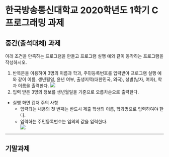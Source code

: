 
# 한국방송통신대학교 2020학년도 1학기 C 프로그래밍 과제
## 중간(출석대체) 과제
아래 조건을 만족하는 프로그램을 만들고 프로그램 실행 예와 같이 동작하는 프로그램을 작성하시오.
 1. 반복문을 이용하여 3명의 이름과 학과, 주민등록번호를 입력받아 프로그램 실행 예와 같이 이름, 생년월일, 윤년 여부, 출생지역(대한민국, 외국), 성별(남자, 여자), 학과 이름을 출력한다.
 <img src="https://i.ibb.co/XjHgBQs/01.png"><br>
 2. 입력 받은 3명의 정보를 생년월일을 기준으로 오름차순으로 출력한다.<br>
   * 실행 화면 캡처 주의 사항<br>
     * 입력되는 내용의 첫 번째는 반드시 제출 학생의 이름, 학과명으로 입력하여야 한다.<br>
     * 입력하는 주민등록번호는 임의의 값을 입력한다.<br>
       <img src="https://i.ibb.co/XZtXj4W/02.png"><p>
------
## 기말과제

